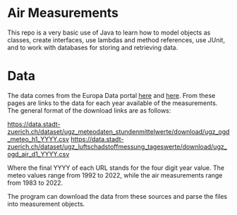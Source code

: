 # Air Measurements

This repo is a very basic use of Java to learn how to model objects as classes, create interfaces, use lambdas and method references, use JUnit, and to work with databases for storing and retrieving data.

# Data

The data comes from the Europa Data portal [here](https://data.europa.eu/data/datasets/6db44316-9717-4a98-8a83-577d4cb25afc-stadt-zurich?locale=en) and [here](https://data.europa.eu/data/datasets/3d0c33d6-ec57-426a-918c-ac8a60573789-stadt-zurich?locale=en). From these pages are links to the data for each year available of the measurements. The general format of the download links are as follows:

https://data.stadt-zuerich.ch/dataset/ugz_meteodaten_stundenmittelwerte/download/ugz_ogd_meteo_h1_YYYY.csv
https://data.stadt-zuerich.ch/dataset/ugz_luftschadstoffmessung_tageswerte/download/ugz_ogd_air_d1_YYYY.csv

Where the final YYYY of each URL stands for the four digit year value. The meteo values range from 1992 to 2022, while the air measurements range from 1983 to 2022.

The program can download the data from these sources and parse the files into measurement objects.